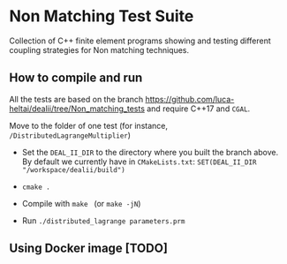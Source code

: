 # Non Matching Test Suite


Collection of C++ finite element programs showing and testing different coupling strategies for Non matching techniques.

## How to compile and run

All the tests are based on the branch https://github.com/luca-heltai/dealii/tree/Non_matching_tests and require C++17 and `CGAL`.

Move to the folder of one test (for instance, `/DistributedLagrangeMultiplier`)

- Set the `DEAL_II_DIR` to the directory where you built the branch above. By default we currently have in `CMakeLists.txt`: `SET(DEAL_II_DIR "/workspace/dealii/build")`

- `cmake .` 

- Compile with `make ` (or `make -jN`)

- Run `./distributed_lagrange parameters.prm`

## Using Docker image [TODO]